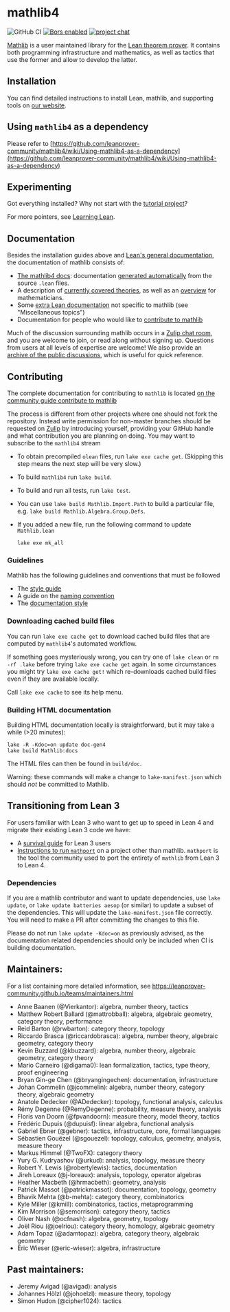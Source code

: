 # mathlib4

![GitHub CI](https://github.com/leanprover-community/mathlib4/workflows/continuous%20integration/badge.svg?branch=master)
[![Bors enabled](https://bors.tech/images/badge_small.svg)](https://mathlib-bors-ca18eefec4cb.herokuapp.com/repositories/16)
[![project chat](https://img.shields.io/badge/zulip-join_chat-brightgreen.svg)](https://leanprover.zulipchat.com)

[Mathlib](https://leanprover-community.github.io) is a user maintained library for the [Lean theorem prover](https://leanprover.github.io).
It contains both programming infrastructure and mathematics,
as well as tactics that use the former and allow to develop the latter.

## Installation

You can find detailed instructions to install Lean, mathlib, and supporting tools on [our website](https://leanprover-community.github.io/get_started.html).

## Using `mathlib4` as a dependency

Please refer to
[https://github.com/leanprover-community/mathlib4/wiki/Using-mathlib4-as-a-dependency](https://github.com/leanprover-community/mathlib4/wiki/Using-mathlib4-as-a-dependency)

## Experimenting

Got everything installed? Why not start with the [tutorial project](https://leanprover-community.github.io/install/project.html)?

For more pointers, see [Learning Lean](https://leanprover-community.github.io/learn.html).

## Documentation

Besides the installation guides above and [Lean's general
documentation](https://leanprover.github.io/documentation/), the documentation
of mathlib consists of:

- [The mathlib4 docs](https://leanprover-community.github.io/mathlib4_docs/index.html): documentation [generated
  automatically](https://github.com/leanprover/doc-gen4) from the source `.lean` files.
- A description of [currently covered theories](https://leanprover-community.github.io/theories.html),
  as well as an [overview](https://leanprover-community.github.io/mathlib-overview.html) for mathematicians.
- Some [extra Lean documentation](https://leanprover-community.github.io/learn.html) not specific to mathlib (see "Miscellaneous topics")
- Documentation for people who would like to [contribute to mathlib](https://leanprover-community.github.io/contribute/index.html)

Much of the discussion surrounding mathlib occurs in a [Zulip chat
room](https://leanprover.zulipchat.com/), and you are welcome to join, or read
along without signing up.  Questions from users at all levels of expertise are
welcome!  We also provide an [archive of the public
discussions](https://leanprover-community.github.io/archive/), which is useful
for quick reference.

## Contributing

The complete documentation for contributing to ``mathlib`` is located
[on the community guide contribute to mathlib](https://leanprover-community.github.io/contribute/index.html)

The process is different from other projects where one should not fork the repository.
Instead write permission for non-master branches should be requested on [Zulip](https://leanprover.zulipchat.com)
by introducing yourself, providing your GitHub handle and what contribution you are planning on doing.
You may want to subscribe to the `mathlib4` stream

* To obtain precompiled `olean` files, run `lake exe cache get`. (Skipping this step means the next step will be very slow.)
* To build `mathlib4` run `lake build`.
* To build and run all tests, run `lake test`.
* You can use `lake build Mathlib.Import.Path` to build a particular file, e.g. `lake build Mathlib.Algebra.Group.Defs`.
* If you added a new file, run the following command to update `Mathlib.lean`

  ```shell
  lake exe mk_all
  ```

### Guidelines

Mathlib has the following guidelines and conventions that must be followed

 - The [style guide](https://leanprover-community.github.io/contribute/style.html)
 - A guide on the [naming convention](https://leanprover-community.github.io/contribute/naming.html)
 - The [documentation style](https://leanprover-community.github.io/contribute/doc.html)

### Downloading cached build files

You can run `lake exe cache get` to download cached build files that are computed by `mathlib4`'s automated workflow.

If something goes mysteriously wrong,
you can try one of `lake clean` or `rm -rf .lake` before trying `lake exe cache get` again.
In some circumstances you might try `lake exe cache get!`
which re-downloads cached build files even if they are available locally.

Call `lake exe cache` to see its help menu.

### Building HTML documentation

Building HTML documentation locally is straightforward, but it may take a while (>20 minutes):

```shell
lake -R -Kdoc=on update doc-gen4
lake build Mathlib:docs
```

The HTML files can then be found in `build/doc`.

Warning: these commands will make a change to `lake-manifest.json`
which should *not* be committed to Mathlib.

## Transitioning from Lean 3

For users familiar with Lean 3 who want to get up to speed in Lean 4 and migrate their existing
Lean 3 code we have:

- A [survival guide](https://github.com/leanprover-community/mathlib4/wiki/Lean-4-survival-guide-for-Lean-3-users)
  for Lean 3 users
- [Instructions to run `mathport`](https://github.com/leanprover-community/mathport#running-on-a-project-other-than-mathlib)
  on a project other than mathlib. `mathport` is the tool the community used to port the entirety
  of `mathlib` from Lean 3 to Lean 4.

### Dependencies

If you are a mathlib contributor and want to update dependencies, use `lake update`,
or `lake update batteries aesop` (or similar) to update a subset of the dependencies.
This will update the `lake-manifest.json` file correctly.
You will need to make a PR after committing the changes to this file.

Please do not run `lake update -Kdoc=on` as previously advised, as the documentation related
dependencies should only be included when CI is building documentation.

## Maintainers:

For a list containing more detailed information, see https://leanprover-community.github.io/teams/maintainers.html

* Anne Baanen (@Vierkantor): algebra, number theory, tactics
* Matthew Robert Ballard (@mattrobball): algebra, algebraic geometry, category theory, performance
* Reid Barton (@rwbarton): category theory, topology
* Riccardo Brasca (@riccardobrasca): algebra, number theory, algebraic geometry, category theory
* Kevin Buzzard (@kbuzzard): algebra, number theory, algebraic geometry, category theory
* Mario Carneiro (@digama0): lean formalization, tactics, type theory, proof engineering
* Bryan Gin-ge Chen (@bryangingechen): documentation, infrastructure
* Johan Commelin (@jcommelin): algebra, number theory, category theory, algebraic geometry
* Anatole Dedecker (@ADedecker): topology, functional analysis, calculus
* Rémy Degenne (@RemyDegenne): probability, measure theory, analysis
* Floris van Doorn (@fpvandoorn): measure theory, model theory, tactics
* Frédéric Dupuis (@dupuisf): linear algebra, functional analysis
* Gabriel Ebner (@gebner): tactics, infrastructure, core, formal languages
* Sébastien Gouëzel (@sgouezel): topology, calculus, geometry, analysis, measure theory
* Markus Himmel (@TwoFX): category theory
* Yury G. Kudryashov (@urkud): analysis, topology, measure theory
* Robert Y. Lewis (@robertylewis): tactics, documentation
* Jireh Loreaux (@j-loreaux): analysis, topology, operator algebras
* Heather Macbeth (@hrmacbeth): geometry, analysis
* Patrick Massot (@patrickmassot): documentation, topology, geometry
* Bhavik Mehta (@b-mehta): category theory, combinatorics
* Kyle Miller (@kmill): combinatorics, tactics, metaprogramming
* Kim Morrison (@semorrison): category theory, tactics
* Oliver Nash (@ocfnash): algebra, geometry, topology
* Joël Riou (@joelriou): category theory, homology, algebraic geometry
* Adam Topaz (@adamtopaz): algebra, category theory, algebraic geometry
* Eric Wieser (@eric-wieser): algebra, infrastructure

## Past maintainers:

* Jeremy Avigad (@avigad): analysis
* Johannes Hölzl (@johoelzl): measure theory, topology
* Simon Hudon (@cipher1024): tactics
